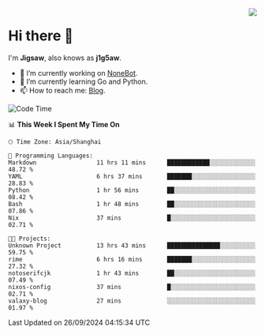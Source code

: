 <a href="#">
  <img align="right" src="https://github-readme-stats.vercel.app/api?username=j1g5awi&count_private=true&show_icons=true&title_color=80070B&text_color=B3B3B3&bg_color=212121&icon_color=80070B" />
</a>

# Hi there 👋

I'm **Jigsaw**, also knows as **j1g5aw**.

- 🔭 I’m currently working on [NoneBot](https://github.com/nonebot).
- 🌱 I’m currently learning Go and Python.
- 📫 How to reach me: [Blog](https://blog.maddestroyer.xyz/).

<!--START_SECTION:waka-->
![Code Time](http://img.shields.io/badge/Code%20Time-1%2C748%20hrs%2045%20mins-blue)

📊 **This Week I Spent My Time On** 

```text
🕑︎ Time Zone: Asia/Shanghai

💬 Programming Languages: 
Markdown                 11 hrs 11 mins      ████████████░░░░░░░░░░░░░   48.72 % 
YAML                     6 hrs 37 mins       ███████░░░░░░░░░░░░░░░░░░   28.83 % 
Python                   1 hr 56 mins        ██░░░░░░░░░░░░░░░░░░░░░░░   08.42 % 
Bash                     1 hr 48 mins        ██░░░░░░░░░░░░░░░░░░░░░░░   07.86 % 
Nix                      37 mins             █░░░░░░░░░░░░░░░░░░░░░░░░   02.71 % 

🐱‍💻 Projects: 
Unknown Project          13 hrs 43 mins      ███████████████░░░░░░░░░░   59.75 % 
rime                     6 hrs 16 mins       ███████░░░░░░░░░░░░░░░░░░   27.32 % 
notoserifcjk             1 hr 43 mins        ██░░░░░░░░░░░░░░░░░░░░░░░   07.49 % 
nixos-config             37 mins             █░░░░░░░░░░░░░░░░░░░░░░░░   02.71 % 
valaxy-blog              27 mins             ░░░░░░░░░░░░░░░░░░░░░░░░░   01.97 % 
```


 Last Updated on 26/09/2024 04:15:34 UTC
<!--END_SECTION:waka-->
